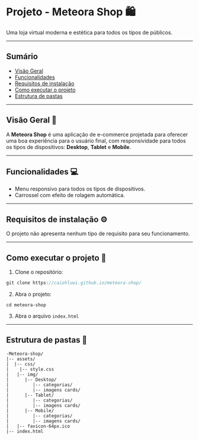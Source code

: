 # Projeto - Meteora Shop 🛍️
Uma loja virtual moderna e estética para todos os tipos de públicos.

---

## Sumário
- [Visão Geral](#-visão-geral)
- [Funcionalidades](#funcionalidades)
- [Requisitos de instalação](#requisitos-de-instalação)
- [Como executar o projeto](#como-executar-o-projeto)
- [Estrutura de pastas](#estrutura-de-pastas)

---

## Visão Geral 🎯
A **Meteora Shop** é uma aplicação de e-commerce projetada para oferecer uma boa experiência para o usuário final, com responsividade para todos os tipos de dispositivos: **Desktop**, **Tablet** e **Mobile**.

--- 

## Funcionalidades 💻
- Menu responsivo para todos os tipos de dispositivos. 
- Carrossel com efeito de rolagem automática.

---

## Requisitos de instalação ⚙️
O projeto não apresenta nenhum tipo de requisito para seu funcionamento.

---

## Como executar o projeto 🚀
1. Clone o repositório:
```JavaScript
git clone https://caiohluwi.github.io/meteora-shop/
```
2. Abra o projeto:
```
cd meteora-shop
```
3. Abra o arquivo `index.html`

--- 

## Estrutura de pastas 📁

```
-Meteora-shop/
|-- assets/
|  |-- css/
|    |-- style.css
|   |-- img/
|      |-- Desktop/
|         |-- categorias/
|         |-- imagens cards/
|      |-- Tablet/
|         |-- categorias/
|         |-- imagens cards/
|      |-- Mobile/
|         |-- categorias/
|         |-- imagens cards/
|   |-- favicon-64px.ico
|-- index.html
```
